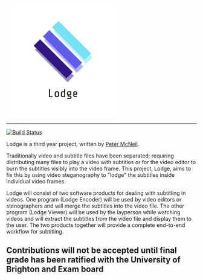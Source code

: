 <img align="center" src="assets/logos/logo_half.png" alt="Lodge logo"/>

---

[![Build Status](https://travis-ci.org/petermcneil/lodge.svg?branch=master)](https://travis-ci.org/petermcneil/lodge)

Lodge is a third year project, written by [Peter McNeil](https://pop.ski).

Traditionally video and subtitle files have been separated; requiring distributing many files to play a video with 
subtitles or for the video editor to burn the subtitles visibly into the video frame.
This project, Lodge, aims to fix this by using video steganography to "lodge" the subtitles 
inside individual video frames.

Lodge will consist of two software products for dealing with subtitling in videos. One program (Lodge Encoder) will be 
used by video editors or stenographers and will merge the subtitles into the video file. The other program 
(Lodge Viewer) will be used by the layperson while watching videos and will extract the subtitles from the video file 
and display them to the user. The two products together will provide a complete end-to-end workflow for subtitling.

## Contributions will not be accepted until final grade has been ratified with the University of Brighton and Exam board